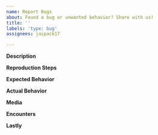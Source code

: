 ```yaml
---
name: Report Bugs
about: Found a bug or unwanted behavior? Share with us!
title: ''
labels: 'type: bug'
assignees: jaipack17

---
```


**Description**
<!--
Describe the bug in about 30-40 words or more! Be clear and descriptive. 
-->

**Reproduction Steps**
<!--
Steps to reproduce the bug go here! Use pointers for each step.
-->

**Expected Behavior**
<!--
Describe what was expected to happen.
-->

**Actual Behavior**
<!--
Describe what actually happened.
-->

**Media**
<!--
Examples, videos or screenshots of the bug.
-->

**Encounters**
<!--
When did you first encounter the bug, and how frequently?
-->

**Lastly**
<!--
Anything else you would like to tell us?
-->
